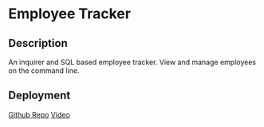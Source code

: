 # Employee Tracker

## Description

An inquirer and SQL based employee tracker. View and manage employees on the command line.

## Deployment 

[Github Repo](github.com/wkropat/employee-tracker)
[Video](https://watch.screencastify.com/v/JBefmVFtjiniVMFA0OtL)




